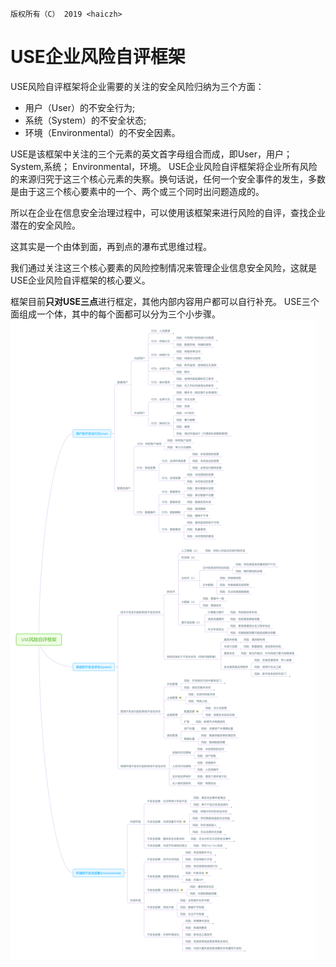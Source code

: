 `版权所有（C） 2019 <haiczh>`
# USE企业风险自评框架
USE风险自评框架将企业需要的关注的安全风险归纳为三个方面：
* 用户（User）的不安全行为;
* 系统（System）的不安全状态;
* 环境（Environmental）的不安全因素。

USE是该框架中关注的三个元素的英文首字母组合而成，即User，用户； System,系统； Environmental，环境。
USE企业风险自评框架将企业所有风险的来源归究于这三个核心元素的失察。换句话说，任何一个安全事件的发生，多数是由于这三个核心要素中的一个、两个或三个同时出问题造成的。

所以在企业在信息安全治理过程中，可以使用该框架来进行风险的自评，查找企业潜在的安全风险。

这其实是一个由体到面，再到点的瀑布式思维过程。

我们通过关注这三个核心要素的风险控制情况来管理企业信息安全风险，这就是USE企业风险自评框架的核心要义。

框架目前**只对USE三点**进行框定，其他内部内容用户都可以自行补充。
USE三个面组成一个体，其中的每个面都可以分为三个小步骤。
![USE风险自评框架](README.resource/USE%E9%A3%8E%E9%99%A9%E8%87%AA%E8%AF%84%E6%A1%86%E6%9E%B6.png)
